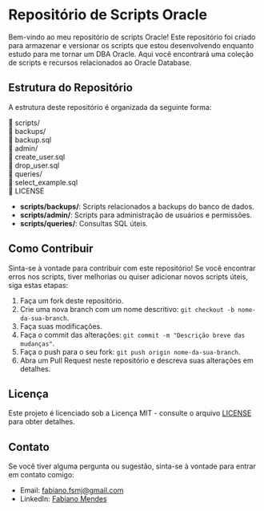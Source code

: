 # Repositório de Scripts Oracle

Bem-vindo ao meu repositório de scripts Oracle! Este repositório foi criado para armazenar e versionar os scripts que estou desenvolvendo enquanto estudo para me tornar um DBA Oracle. Aqui você encontrará uma coleção de scripts e recursos relacionados ao Oracle Database.

## Estrutura do Repositório

A estrutura deste repositório é organizada da seguinte forma:

📁 scripts/ <br>
📁 backups/ <br>
📄 backup.sql <br>
📁 admin/ <br>
📄 create_user.sql <br>
📄 drop_user.sql <br>
📁 queries/ <br>
📄 select_example.sql <br>
📄 LICENSE


- **scripts/backups/**: Scripts relacionados a backups do banco de dados.
- **scripts/admin/**: Scripts para administração de usuários e permissões.
- **scripts/queries/**: Consultas SQL úteis.

## Como Contribuir

Sinta-se à vontade para contribuir com este repositório! Se você encontrar erros nos scripts, tiver melhorias ou quiser adicionar novos scripts úteis, siga estas etapas:

1. Faça um fork deste repositório.
2. Crie uma nova branch com um nome descritivo: `git checkout -b nome-da-sua-branch`.
3. Faça suas modificações.
4. Faça o commit das alterações: `git commit -m "Descrição breve das mudanças"`.
5. Faça o push para o seu fork: `git push origin nome-da-sua-branch`.
6. Abra um Pull Request neste repositório e descreva suas alterações em detalhes.

## Licença

Este projeto é licenciado sob a Licença MIT - consulte o arquivo [LICENSE](LICENSE) para obter detalhes.

## Contato

Se você tiver alguma pergunta ou sugestão, sinta-se à vontade para entrar em contato comigo:

- Email: fabiano.fsmj@gmail.com
- LinkedIn: [Fabiano Mendes](https://www.linkedin.com/in/fabianofsmj/)
